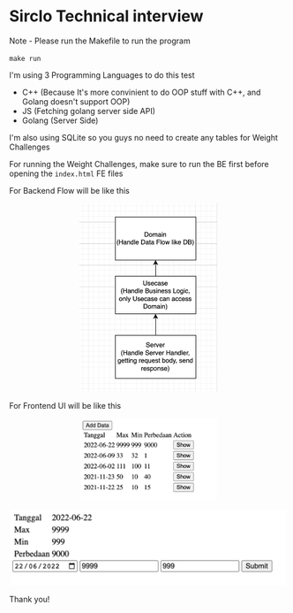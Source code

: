 # Sirclo Technical interview

Note - Please run the Makefile to run the program

`make run` 

I'm using 3 Programming Languages to do this test
- C++ (Because It's more convinient to do OOP stuff with C++, and Golang doesn't support OOP)
- JS (Fetching golang server side API)
- Golang (Server Side)

I'm also using SQLite so you guys no need to create any tables for Weight Challenges

For running the Weight Challenges, make sure to run the BE first before opening the `index.html` FE files

For Backend Flow will be like this <br/>
<p align="center"><img src="backend-flow.png" width="250" /></p>

For Frontend UI will be like this <br/>
<p align="center">
  <img src="frontend-flow-1.png" width="250" />
</p>
<p align="center">
  <img src="frontend-flow-2.png" width="500"/>
</p>

Thank you!
